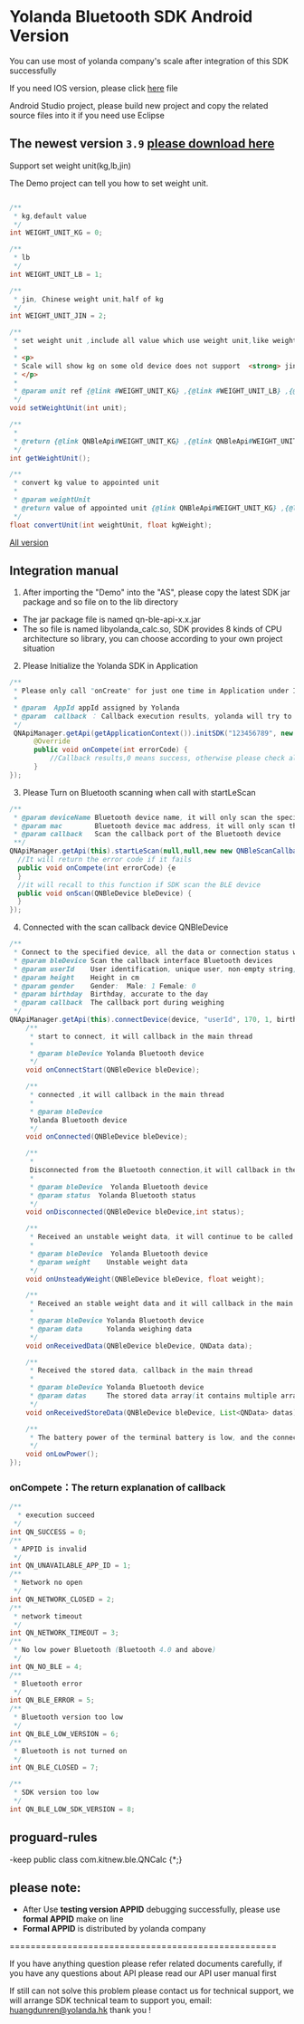 
# Yolanda Bluetooth SDK Android Version

You can use most of yolanda company's scale after integration of this SDK successfully

If you need IOS version, please click [here](https://github.com/YolandaQingniu/qn-ble-sdk-ios) file

Android Studio project, please build new project and copy the related source files into it if you need use Eclipse

## The newest version `3.9` [please download here](https://github.com/YolandaQingniu/qn-ble-sdk-android/releases/download/3.9/qn-ble-sdk-android-3.9.zip)

Support set weight unit(kg,lb,jin)

The Demo project can tell you how to set weight unit.


```java

/**
 * kg,default value
 */
int WEIGHT_UNIT_KG = 0;

/**
 * lb
 */
int WEIGHT_UNIT_LB = 1;

/**
 * jin, Chinese weight unit,half of kg
 */
int WEIGHT_UNIT_JIN = 2;

/**
 * set weight unit ,include all value which use weight unit,like weight
 *
 * <p>
 * Scale will show kg on some old device does not support  <strong> jin </strong>
 * </p>
 *
 * @param unit ref {@link #WEIGHT_UNIT_KG} ,{@link #WEIGHT_UNIT_LB} ,{@link #WEIGHT_UNIT_JIN}
 */
void setWeightUnit(int unit);

/**
 *
 * @return {@link QNBleApi#WEIGHT_UNIT_KG} ,{@link QNBleApi#WEIGHT_UNIT_LB} ,{@link QNBleApi#WEIGHT_UNIT_JIN}
 */
int getWeightUnit();

/**
 * convert kg value to appointed unit
 *
 * @param weightUnit
 * @return value of appointed unit {@link QNBleApi#WEIGHT_UNIT_KG} ,{@link QNBleApi#WEIGHT_UNIT_LB} ,{@link QNBleApi#WEIGHT_UNIT_JIN}
 */
float convertUnit(int weightUnit, float kgWeight);

```

[All version](https://github.com/YolandaQingniu/qn-ble-sdk-android/releases)

## Integration manual

1. After importing the "Demo" into the "AS", please copy the latest SDK jar package and so file on to the lib directory
  * The jar package file is named qn-ble-api-x.x.jar
  * The so file is named libyolanda_calc.so, SDK provides 8 kinds of CPU architecture so library, you can choose according to your own project situation

2. Please Initialize the Yolanda SDK in Application
```java
/**
 * Please only call "onCreate" for just one time in Application under Internet work when Initialize the Yolanda SDK
 *
 * @param  AppId appId assigned by Yolanda
 * @param  callback ： Callback execution results, yolanda will try to ensure that all cases will be a callback
 */
 QNApiManager.getApi(getApplicationContext()).initSDK("123456789", new QNResultCallback() {
      @Override
      public void onCompete(int errorCode) {
          //Callback results,0 means success, otherwise please check all kinds of error codes in the api documentation
      }
});
```

3. Please Turn on Bluetooth scanning when call with startLeScan
```java
/**
 * @param deviceName Bluetooth device name, it will only scan the specified Bluetooth name of the device if it is not empty, otherwise there is no limit
 * @param mac        Bluetooth device mac address, it will only scan the specified Bluetooth mac address of the device if it is not empty, otherwise there is no limit
 * @param callback   Scan the callback port of the Bluetooth device
 **/
QNApiManager.getApi(this).startLeScan(null,null,new new QNBleScanCallback() {
  //It will return the error code if it fails
  public void onCompete(int errorCode) {e
  }
  //it will recall to this function if SDK scan the BLE device
  public void onScan(QNBleDevice bleDevice) {
  }
});
```

4. Connected with the scan callback device QNBleDevice

```java
/**
 * Connect to the specified device, all the data or connection status will be callback in QNBleCall. except on the onComplete method it will callback in the main thread
 * @param bleDevice Scan the callback interface Bluetooth devices
 * @param userId    User identification, unique user, non-empty string, you can use the user name, phone number, mailbox or other identification
 * @param height    Height in cm
 * @param gender    Gender:  Male: 1 Female: 0
 * @param birthday  Birthday, accurate to the day
 * @param callback  The callback port during weighing
 */
QNApiManager.getApi(this).connectDevice(device, "userId", 170, 1, birthday, new new QNBleCallback() {
    /**
     * start to connect, it will callback in the main thread
     *
     * @param bleDevice Yolanda Bluetooth device
     */
    void onConnectStart(QNBleDevice bleDevice);

    /**
     * connected ,it will callback in the main thread
     *
     * @param bleDevice
	 Yolanda Bluetooth device
     */
    void onConnected(QNBleDevice bleDevice);

    /**
     *
	 Disconnected from the Bluetooth connection,it will callback in the main thread
     *
     * @param bleDevice  Yolanda Bluetooth device
     * @param status  Yolanda Bluetooth status
     */
    void onDisconnected(QNBleDevice bleDevice,int status);

    /**
     * Received an unstable weight data, it will continue to be called during user starting weighing, and will callback in the main thread
     *
     * @param bleDevice  Yolanda Bluetooth device
     * @param weight    Unstable weight data
     */
    void onUnsteadyWeight(QNBleDevice bleDevice, float weight);

    /**
     * Received an stable weight data and it will callback in the main thread
     *
     * @param bleDevice Yolanda Bluetooth device
     * @param data      Yolanda weighing data
     */
    void onReceivedData(QNBleDevice bleDevice, QNData data);

    /**
     * Received the stored data, callback in the main thread
     *
     * @param bleDevice Yolanda Bluetooth device
     * @param datas     The stored data array(it contains multiple array),you can use {@link QNData#getUserId()} to distinguish different user's data
     */
    void onReceivedStoreData(QNBleDevice bleDevice, List<QNData> datas);

    /**
     * The battery power of the terminal battery is low, and the connection is only called once
     */
    void onLowPower();
});
```

### onCompete：The return explanation of callback

```java
/**
  * execution succeed
 */
int QN_SUCCESS = 0;
/**
 * APPID is invalid
 */
int QN_UNAVAILABLE_APP_ID = 1;
/**
 * Network no open
 */
int QN_NETWORK_CLOSED = 2;
/**
 * network timeout
 */
int QN_NETWORK_TIMEOUT = 3;
/**
 * No low power Bluetooth (Bluetooth 4.0 and above)
 */
int QN_NO_BLE = 4;
/**
 * Bluetooth error
 */
int QN_BLE_ERROR = 5;
/**
 * Bluetooth version too low
 */
int QN_BLE_LOW_VERSION = 6;
/**
 * Bluetooth is not turned on
 */
int QN_BLE_CLOSED = 7;

/**
 * SDK version too low
 */
int QN_BLE_LOW_SDK_VERSION = 8;
```

## proguard-rules

-keep public class com.kitnew.ble.QNCalc {*;}



## please note:

* After Use **testing version APPID** debugging successfully, please use **formal APPID** make on line
* **Formal APPID** is distributed by yolanda company

===================================================

If you have anything question please refer related documents carefully, if you have any questions about API please read our API user manual first

If still can not solve this problem please contact us for technical support, we will arrange SDK technical team to support you, email: huangdunren@yolanda.hk thank you !
